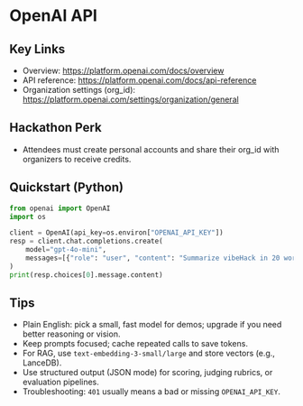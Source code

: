 # OpenAI API

## Key Links
- Overview: https://platform.openai.com/docs/overview
- API reference: https://platform.openai.com/docs/api-reference
- Organization settings (org_id): https://platform.openai.com/settings/organization/general

## Hackathon Perk
- Attendees must create personal accounts and share their org_id with organizers to receive credits.

## Quickstart (Python)
```python
from openai import OpenAI
import os

client = OpenAI(api_key=os.environ["OPENAI_API_KEY"])
resp = client.chat.completions.create(
    model="gpt-4o-mini",
    messages=[{"role": "user", "content": "Summarize vibeHack in 20 words."}],
)
print(resp.choices[0].message.content)
```

## Tips
- Plain English: pick a small, fast model for demos; upgrade if you need better reasoning or vision.
- Keep prompts focused; cache repeated calls to save tokens.
- For RAG, use `text-embedding-3-small/large` and store vectors (e.g., LanceDB).
- Use structured output (JSON mode) for scoring, judging rubrics, or evaluation pipelines.
- Troubleshooting: `401` usually means a bad or missing `OPENAI_API_KEY`.

